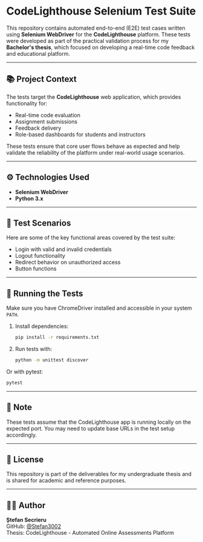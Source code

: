 # CodeLighthouse Selenium Test Suite

This repository contains automated end-to-end (E2E) test cases written using **Selenium WebDriver** for the **CodeLighthouse** platform. These tests were developed as part of the practical validation process for my **Bachelor's thesis**, which focused on developing a real-time code feedback and educational platform.

---

## 📚 Project Context

The tests target the **CodeLighthouse** web application, which provides functionality for:

- Real-time code evaluation
- Assignment submissions
- Feedback delivery
- Role-based dashboards for students and instructors

These tests ensure that core user flows behave as expected and help validate the reliability of the platform under real-world usage scenarios.

---

## ⚙️ Technologies Used

- **Selenium WebDriver**
- **Python 3.x**

---

## 🧪 Test Scenarios

Here are some of the key functional areas covered by the test suite:

- Login with valid and invalid credentials
- Logout functionality
- Redirect behavior on unauthorized access
- Button functions

---

## 🚀 Running the Tests

Make sure you have ChromeDriver installed and accessible in your system `PATH`.

1. Install dependencies:
   ```bash
   pip install -r requirements.txt
   ```

2. Run tests with:
   ```bash
   python -m unittest discover
   ```

Or with pytest:
```bash
pytest
```

---

## 📎 Note

These tests assume that the CodeLighthouse app is running locally on the expected port. You may need to update base URLs in the test setup accordingly.

---

## 📄 License

This repository is part of the deliverables for my undergraduate thesis and is shared for academic and reference purposes.

---

## 🙋‍♂️ Author

**Ștefan Secrieru**  
GitHub: [@Stefan3002](https://github.com/Stefan3002)  
Thesis: CodeLighthouse - Automated Online Assessments Platform
